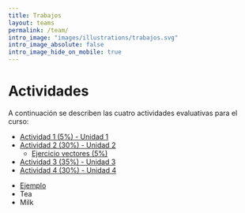 ```yaml
---
title: Trabajos
layout: teams
permalink: /team/
intro_image: "images/illustrations/trabajos.svg"
intro_image_absolute: false
intro_image_hide_on_mobile: true
---
```


# Actividades

A continuación se describen las cuatro actividades evaluativas para el curso:

- [Actividad 1 (5%) - Unidad 1](/actividades/Actividad-01/Actividad-01.html)
- [Actividad 2 (30%) - Unidad 2]()
  + [Ejercicio vectores (5%)](https://rproject-udea.netlify.app/temas/04-vectores-r/04-vectores-r#9)
- [Actividad 3 (35%) - Unidad 3]()
- [Actividad 4 (30%) - Unidad 4]()

<ul>
  <li><a href="/actividades/Actividad-01/Actividad-01.html">Ejemplo</a></li>
  <li>Tea</li>
  <li>Milk</li>
</ul> 